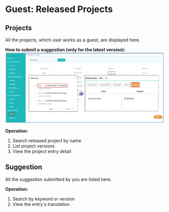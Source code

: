 # Guest: Released Projects





## Projects

All the projects, which user works as a guest, are displayed here. 

**How to submit a suggestion (only for the latest version):**
![](/assets/suggestion.png)

**Operation:**
1. Search released project by name
2. List project versions
3. View the project entry detail


## Suggestion

All the suggestion submitted by you are listed here.

**Operation:**
1. Search by keyword or version
2. View the entry's translation











